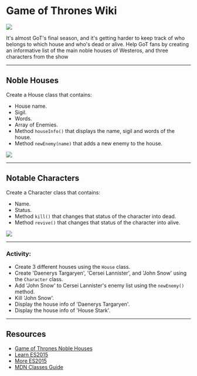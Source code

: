 # Game of Thrones Wiki

![](https://mtv.mtvnimages.com/uri/mgid:file:http:shared:mtv.com/news/wp-content/uploads/2015/06/badood-1433860090.gif?quality=.8&height=275&width=500)

It's almost GoT's final season, and it's getting harder to keep track of who belongs to which house and who's dead or alive. Help GoT fans by creating an informative list of the main noble houses of Westeros, and three characters from the show

---
## Noble Houses

Create a House class that contains:
 - House name.
 - Sigil.
 - Words.
 - Array of Enemies. 
 - Method `houseInfo()` that displays the name, sigil and words of the house.
 - Method `newEnemy(name)` that adds a new enemy to the house.

 ![](https://i.imgur.com/iNDhDX2.jpg)

---
## Notable Characters

Create a Character class that contains:
- Name.
- Status.
- Method `kill()` that changes that status of the character into dead.
- Method `revive()` that changes that status of the character into alive.

![](https://i.imgur.com/CxGDhXV.png)

---
### Activity:

- Create 3 different houses using the `House` class.
- Create 'Daenerys Targaryen', 'Cersei Lannister', and 'John Snow' using the `Character` class.
- Add 'John Snow' to Cersei Lannister's enemy list using the `newEnemy()` method.
- Kill 'John Snow'.
- Display the house info of 'Daenerys Targaryen'.
- Display the house info of 'House Stark'.

---
## Resources
- [Game of Thrones Noble Houses](https://gameofthrones.fandom.com/wiki/Noble_house)
- [Learn ES2015](https://css-tricks.com/lets-learn-es2015/)
- [More ES2015](https://babeljs.io/docs/en/learn/)
- [MDN Classes Guide](https://developer.mozilla.org/en-US/docs/Web/JavaScript/Reference/Classes)